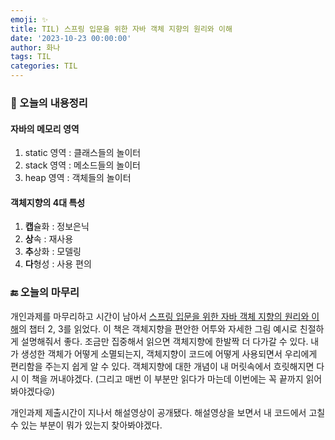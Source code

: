 ```yaml
---
emoji: ✨
title: TIL) 스프링 입문을 위한 자바 객체 지향의 원리와 이해
date: '2023-10-23 00:00:00'
author: 화나
tags: TIL
categories: TIL
---
```


### 📝 오늘의 내용정리

#### 자바의 메모리 영역
1. static 영역 : 클래스들의 놀이터
2. stack 영역 : 메소드들의 놀이터
3. heap 영역 : 객체들의 놀이터

#### 객체지향의 4대 특성
1. **캡**슐화 : 정보은닉
2. **상**속 : 재사용
3. **추**상화 : 모델링
4. **다**형성 : 사용 편의

### 🔚 오늘의 마무리

개인과제를 마무리하고 시간이 남아서 [스프링 입문을 위한 자바 객체 지향의 원리와 이해](https://product.kyobobook.co.kr/detail/S000001628116)의 챕터 2, 3를 읽었다. 이 책은 객체지향을 편안한 어투와 자세한 그림 예시로 친절하게 설명해줘서 좋다. 조금만 집중해서 읽으면 객체지향에 한발짝 더 다가갈 수 있다. 내가 생성한 객체가 어떻게 소멸되는지, 객체지향이 코드에 어떻게 사용되면서 우리에게 편리함을 주는지 쉽게 알 수 있다. 객체지향에 대한 개념이 내 머릿속에서 흐릿해지면 다시 이 책을 꺼내야겠다. (그리고 매번 이 부분만 읽다가 마는데 이번에는 꼭 끝까지 읽어봐야겠다😜)

개인과제 제출시간이 지나서 해설영상이 공개됐다. 해설영상을 보면서 내 코드에서 고칠 수 있는 부분이 뭐가 있는지 찾아봐야겠다.





